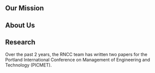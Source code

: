 ## Our Mission


## About Us

## Research

Over the past 2 years, the RNCC team has written two papers for the Portland International Conference on Management of Engineering and Technology (PICMET).
